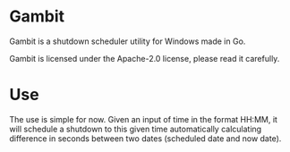 # Gambit
Gambit is a shutdown scheduler utility for Windows made in Go.

Gambit is licensed under the Apache-2.0 license, please read it carefully.

# Use

The use is simple for now. Given an input of time in the format HH:MM, it will schedule a shutdown to this given time automatically calculating difference in seconds between two dates (scheduled date and now date).
